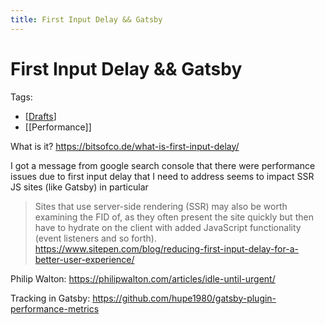 ```yaml
---
title: First Input Delay && Gatsby
---
```


# First Input Delay && Gatsby

Tags:

- [[Drafts]]
- [[Performance]]

What is it? https://bitsofco.de/what-is-first-input-delay/

I got a message from google search console that there were performance issues due to first input delay that I need to address
seems to impact SSR JS sites (like Gatsby) in particular

> Sites that use server-side rendering (SSR) may also be worth examining the FID of, as they often present the site quickly but then have to hydrate on the client with added JavaScript functionality (event listeners and so forth).
> https://www.sitepen.com/blog/reducing-first-input-delay-for-a-better-user-experience/


Philip Walton: https://philipwalton.com/articles/idle-until-urgent/

Tracking in Gatsby: https://github.com/hupe1980/gatsby-plugin-performance-metrics

[//begin]: # "Autogenerated link references for markdown compatibility"
[Drafts]: drafts "Drafts"
[//end]: # "Autogenerated link references"